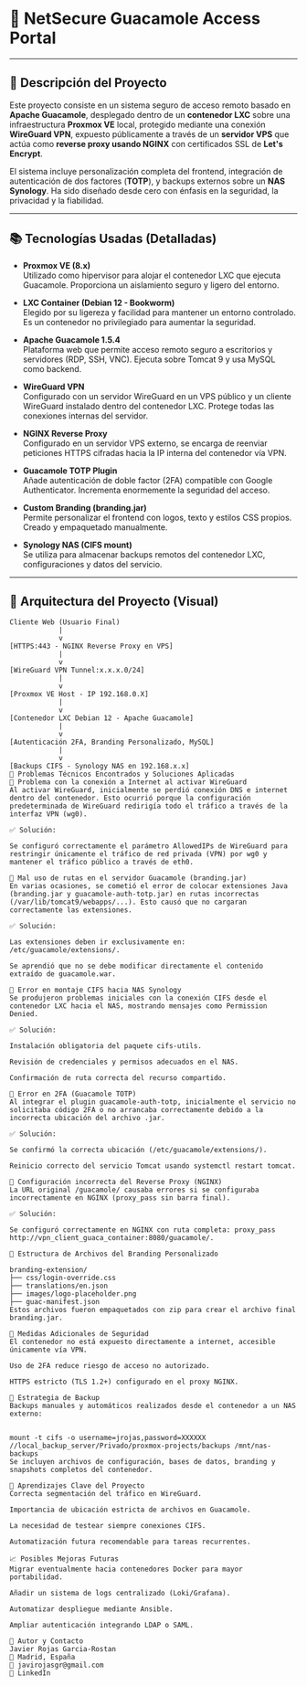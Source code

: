 # 🔐 NetSecure Guacamole Access Portal

---

## 🚀 Descripción del Proyecto

Este proyecto consiste en un sistema seguro de acceso remoto basado en **Apache Guacamole**, desplegado dentro de un **contenedor LXC** sobre una infraestructura **Proxmox VE** local, protegido mediante una conexión **WireGuard VPN**, expuesto públicamente a través de un **servidor VPS** que actúa como **reverse proxy usando NGINX** con certificados SSL de **Let's Encrypt**.

El sistema incluye personalización completa del frontend, integración de autenticación de dos factores (**TOTP**), y backups externos sobre un **NAS Synology**. Ha sido diseñado desde cero con énfasis en la seguridad, la privacidad y la fiabilidad.

---

## 📚 Tecnologías Usadas (Detalladas)

- **Proxmox VE (8.x)**  
  Utilizado como hipervisor para alojar el contenedor LXC que ejecuta Guacamole. Proporciona un aislamiento seguro y ligero del entorno.

- **LXC Container (Debian 12 - Bookworm)**  
  Elegido por su ligereza y facilidad para mantener un entorno controlado. Es un contenedor no privilegiado para aumentar la seguridad.

- **Apache Guacamole 1.5.4**  
  Plataforma web que permite acceso remoto seguro a escritorios y servidores (RDP, SSH, VNC). Ejecuta sobre Tomcat 9 y usa MySQL como backend.

- **WireGuard VPN**  
  Configurado con un servidor WireGuard en un VPS público y un cliente WireGuard instalado dentro del contenedor LXC. Protege todas las conexiones internas del servidor.

- **NGINX Reverse Proxy**  
  Configurado en un servidor VPS externo, se encarga de reenviar peticiones HTTPS cifradas hacia la IP interna del contenedor vía VPN.

- **Guacamole TOTP Plugin**  
  Añade autenticación de doble factor (2FA) compatible con Google Authenticator. Incrementa enormemente la seguridad del acceso.

- **Custom Branding (branding.jar)**  
  Permite personalizar el frontend con logos, texto y estilos CSS propios. Creado y empaquetado manualmente.

- **Synology NAS (CIFS mount)**  
  Se utiliza para almacenar backups remotos del contenedor LXC, configuraciones y datos del servicio.

---

## 🧱 Arquitectura del Proyecto (Visual)

```text
Cliente Web (Usuario Final)
            |
            v
[HTTPS:443 - NGINX Reverse Proxy en VPS] 
            |
            v
[WireGuard VPN Tunnel:x.x.x.0/24]
            |
            v
[Proxmox VE Host - IP 192.168.0.X]
            |
            v
[Contenedor LXC Debian 12 - Apache Guacamole]
            |
            v
[Autenticación 2FA, Branding Personalizado, MySQL]
            |
            v
[Backups CIFS - Synology NAS en 192.168.x.x]
🚨 Problemas Técnicos Encontrados y Soluciones Aplicadas
🛑 Problema con la conexión a Internet al activar WireGuard
Al activar WireGuard, inicialmente se perdió conexión DNS e internet dentro del contenedor. Esto ocurrió porque la configuración predeterminada de WireGuard redirigía todo el tráfico a través de la interfaz VPN (wg0).

✅ Solución:

Se configuró correctamente el parámetro AllowedIPs de WireGuard para restringir únicamente el tráfico de red privada (VPN) por wg0 y mantener el tráfico público a través de eth0.

🛑 Mal uso de rutas en el servidor Guacamole (branding.jar)
En varias ocasiones, se cometió el error de colocar extensiones Java (branding.jar y guacamole-auth-totp.jar) en rutas incorrectas (/var/lib/tomcat9/webapps/...). Esto causó que no cargaran correctamente las extensiones.

✅ Solución:

Las extensiones deben ir exclusivamente en: /etc/guacamole/extensions/.

Se aprendió que no se debe modificar directamente el contenido extraído de guacamole.war.

🛑 Error en montaje CIFS hacia NAS Synology
Se produjeron problemas iniciales con la conexión CIFS desde el contenedor LXC hacia el NAS, mostrando mensajes como Permission Denied.

✅ Solución:

Instalación obligatoria del paquete cifs-utils.

Revisión de credenciales y permisos adecuados en el NAS.

Confirmación de ruta correcta del recurso compartido.

🛑 Error en 2FA (Guacamole TOTP)
Al integrar el plugin guacamole-auth-totp, inicialmente el servicio no solicitaba código 2FA o no arrancaba correctamente debido a la incorrecta ubicación del archivo .jar.

✅ Solución:

Se confirmó la correcta ubicación (/etc/guacamole/extensions/).

Reinicio correcto del servicio Tomcat usando systemctl restart tomcat.

🛑 Configuración incorrecta del Reverse Proxy (NGINX)
La URL original /guacamole/ causaba errores si se configuraba incorrectamente en NGINX (proxy_pass sin barra final).

✅ Solución:

Se configuró correctamente en NGINX con ruta completa: proxy_pass http://vpn_client_guaca_container:8080/guacamole/.

📂 Estructura de Archivos del Branding Personalizado

branding-extension/
├── css/login-override.css
├── translations/en.json
├── images/logo-placeholder.png
├── guac-manifest.json
Estos archivos fueron empaquetados con zip para crear el archivo final branding.jar.

🔐 Medidas Adicionales de Seguridad
El contenedor no está expuesto directamente a internet, accesible únicamente vía VPN.

Uso de 2FA reduce riesgo de acceso no autorizado.

HTTPS estricto (TLS 1.2+) configurado en el proxy NGINX.

💾 Estrategia de Backup
Backups manuales y automáticos realizados desde el contenedor a un NAS externo:


mount -t cifs -o username=jrojas,password=XXXXXX //local_backup_server/Privado/proxmox-projects/backups /mnt/nas-backups
Se incluyen archivos de configuración, bases de datos, branding y snapshots completos del contenedor.

📌 Aprendizajes Clave del Proyecto
Correcta segmentación del tráfico en WireGuard.

Importancia de ubicación estricta de archivos en Guacamole.

La necesidad de testear siempre conexiones CIFS.

Automatización futura recomendable para tareas recurrentes.

📈 Posibles Mejoras Futuras
Migrar eventualmente hacia contenedores Docker para mayor portabilidad.

Añadir un sistema de logs centralizado (Loki/Grafana).

Automatizar despliegue mediante Ansible.

Ampliar autenticación integrando LDAP o SAML.

👤 Autor y Contacto
Javier Rojas Garcia-Rostan
📍 Madrid, España
📧 javirojasgr@gmail.com
🔗 LinkedIn
